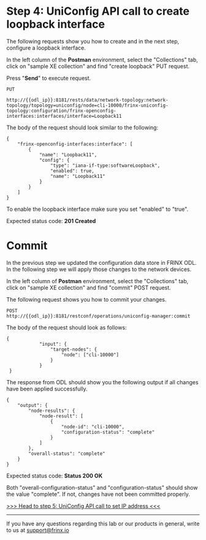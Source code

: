 # Step 4: UniConfig API call to create loopback interface 

The following requests show you how to create and in the next step, configure a loopback interface.

In the left column of the **Postman** environment, select the "Collections" tab, click on "sample XE collection" and find "create loopback" PUT request.

Press "**Send**" to execute request.

```
PUT

http://{{odl_ip}}:8181/rests/data/network-topology:network-topology/topology=uniconfig/node=cli-10000/frinx-uniconfig-topology:configuration/frinx-openconfig-interfaces:interfaces/interface=Loopback11
```
The body of the request should look similar to the following:

```
{
    "frinx-openconfig-interfaces:interface": [
        {
            "name": "Loopback11",
            "config": {
                "type": "iana-if-type:softwareLoopback",
                "enabled": true,
                "name": "Loopback11"
            }
        }
    ]
}
```

To enable the loopback interface make sure you set "enabled" to "true".

Expected status code: **201 Created**

# Commit 

In the previous step we updated the configuration data store in FRINX ODL. In the following step we will apply those changes to the network devices. 

In the left column of **Postman** environment, select the "Collections" tab, click on "sample XE collection" and find "commit" POST request.

The following request shows you how to commit your changes.

```
POST
http://{{odl_ip}}:8181/restconf/operations/uniconfig-manager:commit
```

The body of the request should look as follows:

```
{
            "input": {
                "target-nodes": {
                    "node": ["cli-10000"]
                }
            }
 }
```

The response from ODL should show you the following output if all changes have been applied successfully.

```
{
    "output": {
        "node-results": {
            "node-result": [
                {
                    "node-id": "cli-10000",
                    "configuration-status": "complete"
                }
            ]
        },
        "overall-status": "complete"
    }
}
```

Expected status code: **Status 200 OK**

Both "overall-configuration-status" and "configuration-status" should show the value "complete". If not, changes have not been committed properly.

[>>> Head to step 5: UniConfig API call to set IP address <<<](5.md)

---
If you have any questions regarding this lab or our products in general, write to us at [support@frinx.io](mailto:support@frinx.io)

